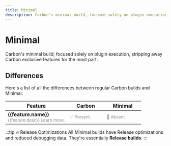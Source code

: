 ```yaml
---
title: Minimal
description: Carbon's minimal build, focused solely on plugin execution, stripping away Carbon exclusive features for the most part.
---
```


<script setup>

const features = [
    { name: 'CarbonAuto', desc: 'Carbon ConVar variables exist with the purpose of expanding on Rust\'s ConVars and add more customization to your server.', link: '/owners/features/carbonauto' },
    { name: 'Admin Panel', desc: 'The Admin module introduces a new and intuitive way of managing your server in pretty much any way that you\'d need.', link: '/owners/modules/admin-module' },
    { name: 'Carbon Modules', desc: 'Carbon modules are similar to plugins but are built directly into Carbon. They provide a lightweight way to add common functionality, such as managing players or increasing stack sizes.', link: '/owners/modules/what-are-modules' },
    { name: 'CSZIP Dev', desc: 'The carbon/plugins/cszip_dev folder allowing you to locally develop and test multi-partial-file plugins for testing purposes. 🎯 This feature is only available on Debug builds.', link: '/devs/features/zip-script-packages' }
]
</script>

# Minimal

Carbon's minimal build, focused solely on plugin execution, stripping away Carbon exclusive features for the most part.

## Differences

Here's a list of all the differences between regular Carbon builds and Minimal:

<table tabindex="0">
  <thead>
    <tr>
      <th>Feature</th>
      <th style="text-align: center; min-width: 100px">Carbon</th>
      <th style="text-align: center; min-width: 100px">Minimal</th>
    </tr>
  </thead>
  <tr v-for="feature in features">
    <td>
      <strong>{{feature.name}}</strong>
      <div style="opacity: 50%; font-size: smaller">
        {{feature.desc}} <a v-if="feature.link != null" :href="feature.link">Learn more.</a>
      </div>
    </td>
    <td><div style="opacity: 50%; font-size: smaller">✅ Present</div></td>
    <td><div style="opacity: 50%; font-size: smaller">🚫 Absent</div></td>
  </tr>
</table>


:::tip 🔥 Release Optimizations
All Minimal builds have Release optimizations and reduced debugging data. They're essentially **Release builds**.
:::
